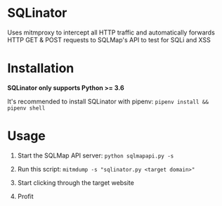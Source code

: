 # SQLinator

Uses mitmproxy to intercept all HTTP traffic and automatically forwards HTTP GET & POST requests to SQLMap's API to test for SQLi and XSS


# Installation

**SQLinator only supports Python >= 3.6**

It's recommended to install SQLinator with pipenv: `pipenv install &&  pipenv shell`

# Usage

1. Start the SQLMap API server:
    `python sqlmapapi.py -s`

2. Run this script:
    `mitmdump -s "sqlinator.py <target domain>"`

3. Start clicking through the target website

4. Profit
